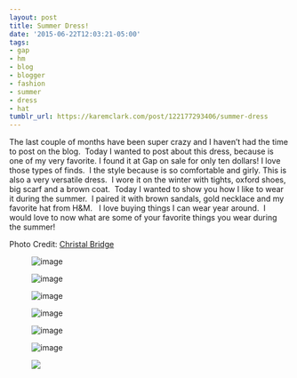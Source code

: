 ```yaml
---
layout: post
title: Summer Dress!
date: '2015-06-22T12:03:21-05:00'
tags:
- gap
- hm
- blog
- blogger
- fashion
- summer
- dress
- hat
tumblr_url: https://karemclark.com/post/122177293406/summer-dress
---
```

The last couple of months have been super crazy and I haven’t had the time to post on the blog. &nbsp;Today I wanted to post about this dress, because is one of my very favorite. I found it at Gap on sale for only ten dollars! I love those types of finds. &nbsp;I the style because is so comfortable and girly. This is also a very versatile dress. &nbsp;I wore it on the winter with tights, oxford shoes, big scarf and a brown coat. &nbsp;Today I wanted to show you how I like to wear it during the summer. &nbsp;I paired it with brown sandals, gold necklace and my favorite hat from H&M. &nbsp; I love buying things I can wear year around. &nbsp;I would love to now what are some of your favorite things you wear during the summer!

Photo Credit: [Christal Bridge](http://www.christalbridge.com/)

<figure data-orig-width="4842" data-orig-height="3228" class="tmblr-full"><img src="https://64.media.tumblr.com/fe7f3604c0a5a1a1d179cae5b27ddbe2/tumblr_inline_nqcvfhQxkC1t4qra9_540.jpg" alt="image" data-orig-width="4842" data-orig-height="3228"></figure><figure data-orig-width="3313" data-orig-height="4969" class="tmblr-full"><img src="https://64.media.tumblr.com/a43354e42a80232afbaa54e6ed9a8d36/tumblr_inline_nqcvgaCF9m1t4qra9_540.jpg" alt="image" data-orig-width="3313" data-orig-height="4969"></figure><figure data-orig-width="3446" data-orig-height="5169" class="tmblr-full"><img src="https://64.media.tumblr.com/24939c8e821b3255e95554a5e4b21711/tumblr_inline_nqcvi8Di7b1t4qra9_540.jpg" alt="image" data-orig-width="3446" data-orig-height="5169"></figure><figure data-orig-width="3400" data-orig-height="5100" class="tmblr-full"><img src="https://64.media.tumblr.com/3bc5fd6f58622986f8f09a1a55e90bdf/tumblr_inline_nqcvhjVW2m1t4qra9_540.jpg" alt="image" data-orig-width="3400" data-orig-height="5100"></figure><figure data-orig-width="3091" data-orig-height="4637" class="tmblr-full"><img src="https://64.media.tumblr.com/abb0e88e6b9fd25b13f896d36a539583/tumblr_inline_nqcvgtiYtC1t4qra9_540.jpg" alt="image" data-orig-width="3091" data-orig-height="4637"></figure><figure data-orig-width="3166" data-orig-height="4749" class="tmblr-full"><img src="https://64.media.tumblr.com/b1b05085e2bdc8bd20708e33fe14e55c/tumblr_inline_nqcvja9zMQ1t4qra9_540.jpg" alt="image" data-orig-width="3166" data-orig-height="4749"></figure><figure class="tmblr-full" data-orig-height="5472" data-orig-width="3648"><img src="https://64.media.tumblr.com/0f8404c8d11d40f1f78268bd4fa8d9f0/tumblr_inline_nqcw8wCJMr1t4qra9_540.jpg" data-orig-height="5472" data-orig-width="3648"></figure>
